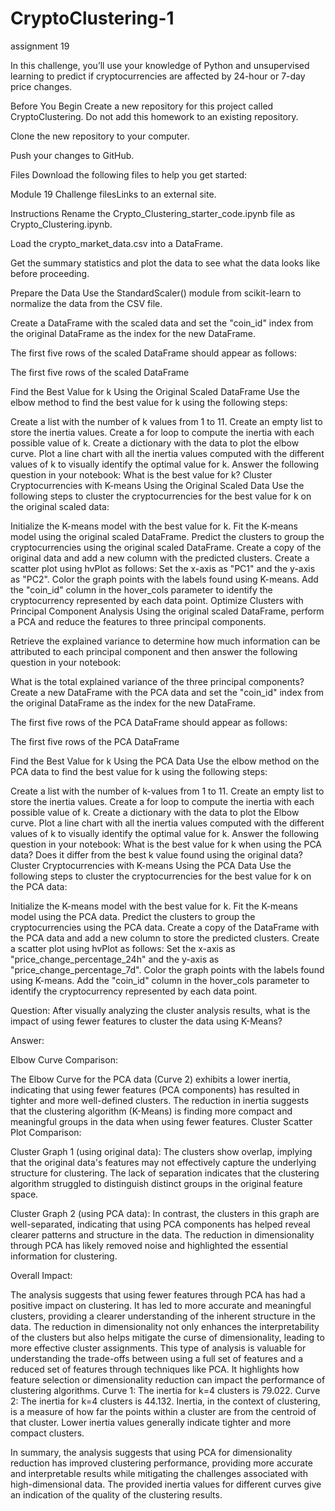 # CryptoClustering-1
assignment 19



In this challenge, you’ll use your knowledge of Python and unsupervised learning to predict if cryptocurrencies are affected by 24-hour or 7-day price changes.

Before You Begin
Create a new repository for this project called CryptoClustering. Do not add this homework to an existing repository.

Clone the new repository to your computer.

Push your changes to GitHub.

Files
Download the following files to help you get started:

Module 19 Challenge filesLinks to an external site.

Instructions
Rename the Crypto_Clustering_starter_code.ipynb file as Crypto_Clustering.ipynb.

Load the crypto_market_data.csv into a DataFrame.

Get the summary statistics and plot the data to see what the data looks like before proceeding.

Prepare the Data
Use the StandardScaler() module from scikit-learn to normalize the data from the CSV file.

Create a DataFrame with the scaled data and set the "coin_id" index from the original DataFrame as the index for the new DataFrame.

The first five rows of the scaled DataFrame should appear as follows:

The first five rows of the scaled DataFrame

Find the Best Value for k Using the Original Scaled DataFrame
Use the elbow method to find the best value for k using the following steps:

Create a list with the number of k values from 1 to 11.
Create an empty list to store the inertia values.
Create a for loop to compute the inertia with each possible value of k.
Create a dictionary with the data to plot the elbow curve.
Plot a line chart with all the inertia values computed with the different values of k to visually identify the optimal value for k.
Answer the following question in your notebook: What is the best value for k?
Cluster Cryptocurrencies with K-means Using the Original Scaled Data
Use the following steps to cluster the cryptocurrencies for the best value for k on the original scaled data:

Initialize the K-means model with the best value for k.
Fit the K-means model using the original scaled DataFrame.
Predict the clusters to group the cryptocurrencies using the original scaled DataFrame.
Create a copy of the original data and add a new column with the predicted clusters.
Create a scatter plot using hvPlot as follows:
Set the x-axis as "PC1" and the y-axis as "PC2".
Color the graph points with the labels found using K-means.
Add the "coin_id" column in the hover_cols parameter to identify the cryptocurrency represented by each data point.
Optimize Clusters with Principal Component Analysis
Using the original scaled DataFrame, perform a PCA and reduce the features to three principal components.

Retrieve the explained variance to determine how much information can be attributed to each principal component and then answer the following question in your notebook:

What is the total explained variance of the three principal components?
Create a new DataFrame with the PCA data and set the "coin_id" index from the original DataFrame as the index for the new DataFrame.

The first five rows of the PCA DataFrame should appear as follows:

The first five rows of the PCA DataFrame

Find the Best Value for k Using the PCA Data
Use the elbow method on the PCA data to find the best value for k using the following steps:

Create a list with the number of k-values from 1 to 11.
Create an empty list to store the inertia values.
Create a for loop to compute the inertia with each possible value of k.
Create a dictionary with the data to plot the Elbow curve.
Plot a line chart with all the inertia values computed with the different values of k to visually identify the optimal value for k.
Answer the following question in your notebook:
What is the best value for k when using the PCA data?
Does it differ from the best k value found using the original data?
Cluster Cryptocurrencies with K-means Using the PCA Data
Use the following steps to cluster the cryptocurrencies for the best value for k on the PCA data:

Initialize the K-means model with the best value for k.
Fit the K-means model using the PCA data.
Predict the clusters to group the cryptocurrencies using the PCA data.
Create a copy of the DataFrame with the PCA data and add a new column to store the predicted clusters.
Create a scatter plot using hvPlot as follows:
Set the x-axis as "price_change_percentage_24h" and the y-axis as "price_change_percentage_7d".
Color the graph points with the labels found using K-means.
Add the "coin_id" column in the hover_cols parameter to identify the cryptocurrency represented by each data point.





Question: After visually analyzing the cluster analysis results, what is the impact of using fewer features to cluster the data using K-Means?

Answer:

Elbow Curve Comparison:

The Elbow Curve for the PCA data (Curve 2) exhibits a lower inertia, indicating that using fewer features (PCA components) has resulted in tighter and more well-defined clusters.
The reduction in inertia suggests that the clustering algorithm (K-Means) is finding more compact and meaningful groups in the data when using fewer features.
Cluster Scatter Plot Comparison:

Cluster Graph 1 (using original data): The clusters show overlap, implying that the original data's features may not effectively capture the underlying structure for clustering. The lack of separation indicates that the clustering algorithm struggled to distinguish distinct groups in the original feature space.

Cluster Graph 2 (using PCA data): In contrast, the clusters in this graph are well-separated, indicating that using PCA components has helped reveal clearer patterns and structure in the data. The reduction in dimensionality through PCA has likely removed noise and highlighted the essential information for clustering.

Overall Impact:

The analysis suggests that using fewer features through PCA has had a positive impact on clustering. It has led to more accurate and meaningful clusters, providing a clearer understanding of the inherent structure in the data.
The reduction in dimensionality not only enhances the interpretability of the clusters but also helps mitigate the curse of dimensionality, leading to more effective cluster assignments.
This type of analysis is valuable for understanding the trade-offs between using a full set of features and a reduced set of features through techniques like PCA. It highlights how feature selection or dimensionality reduction can impact the performance of clustering algorithms. Curve 1: The inertia for k=4 clusters is 79.022. Curve 2: The inertia for k=4 clusters is 44.132. Inertia, in the context of clustering, is a measure of how far the points within a cluster are from the centroid of that cluster. Lower inertia values generally indicate tighter and more compact clusters.

In summary, the analysis suggests that using PCA for dimensionality reduction has improved clustering performance, providing more accurate and interpretable results while mitigating the challenges associated with high-dimensional data. The provided inertia values for different curves give an indication of the quality of the clustering results.
